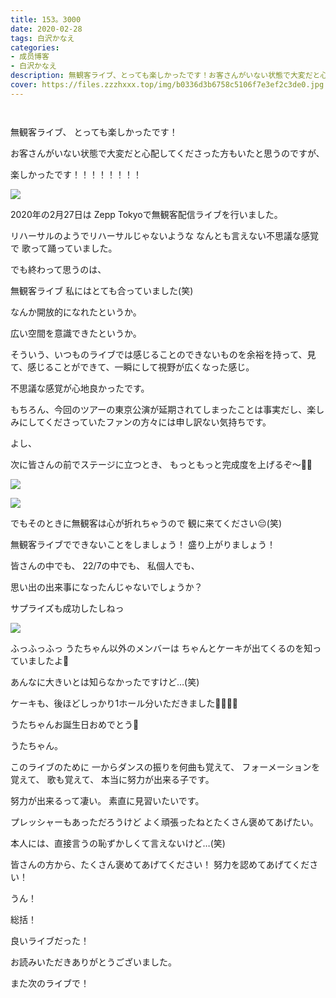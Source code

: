 ```yaml
---
title: 153。3000
date: 2020-02-28
tags: 白沢かなえ
categories: 
- 成员博客
- 白沢かなえ
description: 無観客ライブ、とっても楽しかったです！お客さんがいない状態で大変だと心配してくださった方もいたと思うのですが、楽しかったです！！！！！！！...
cover: https://files.zzzhxxx.top/img/b0336d3b6758c5106f7e3ef2c3de0.jpg 
---
```


        ﻿









無観客ライブ、
とっても楽しかったです！








お客さんがいない状態で大変だと心配してくださった方もいたと思うのですが、








楽しかったです！！！！！！！！





























![](https://files.zzzhxxx.top/img/b0336d3b6758c5106f7e3ef2c3de0.jpg)



























2020年の2月27日は
Zepp Tokyoで無観客配信ライブを行いました。






リハーサルのようでリハーサルじゃないような
なんとも言えない不思議な感覚で
歌って踊っていました。





でも終わって思うのは、

無観客ライブ
私にはとても合っていました(笑)









なんか開放的になれたというか。


広い空間を意識できたというか。






そういう、いつものライブでは感じることのできないものを余裕を持って、見て、感じることができて、一瞬にして視野が広くなった感じ。







不思議な感覚が心地良かったです。













もちろん、今回のツアーの東京公演が延期されてしまったことは事実だし、楽しみにしてくださっていたファンの方々には申し訳ない気持ちです。






よし、

次に皆さんの前でステージに立つとき、
もっともっと完成度を上げるぞ〜💃🏻




![](https://files.zzzhxxx.top/img/b0336d3b6758c5106f7e3ef2c3de0-01.jpg)





![](https://files.zzzhxxx.top/img/b0336d3b6758c5106f7e3ef2c3de0-02.jpg)






でもそのときに無観客は心が折れちゃうので
観に来てください😔(笑)


無観客ライブでできないことをしましょう！
盛り上がりましょう！

















皆さんの中でも、
22/7の中でも、
私個人でも、

思い出の出来事になったんじゃないでしょうか？















サプライズも成功したしねっ



![](https://files.zzzhxxx.top/img/b0336d3b6758c5106f7e3ef2c3de0-03.jpg)







ふっふっふっ
うたちゃん以外のメンバーは
ちゃんとケーキが出てくるのを知っていましたよ🎂





あんなに大きいとは知らなかったですけど…(笑)




ケーキも、後ほどしっかり1ホール分いただきました🍰💓💓💓







うたちゃんお誕生日おめでとう🎉
















うたちゃん。

このライブのために
一からダンスの振りを何曲も覚えて、
フォーメーションを覚えて、
歌も覚えて、
本当に努力が出来る子です。




努力が出来るって凄い。
素直に見習いたいです。





プレッシャーもあっただろうけど
よく頑張ったねとたくさん褒めてあげたい。





本人には、直接言うの恥ずかしくて言えないけど…(笑)





皆さんの方から、たくさん褒めてあげてください！
努力を認めてあげてください！

























うん！



総括！





良いライブだった！














お読みいただきありがとうございました。


また次のライブで！


